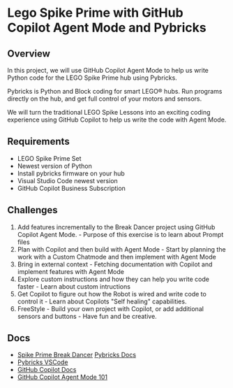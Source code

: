 # Lego Spike Prime with GitHub Copilot Agent Mode and Pybricks

## Overview

In this project, we will use GitHub Copilot Agent Mode to help us write Python code for the LEGO Spike Prime hub using Pybricks.

Pybricks is Python and Block coding for smart LEGO® hubs. Run programs directly on the hub, and get full control of your motors and sensors.

We will turn the traditional LEGO Spike Lessons into an exciting coding experience using GitHub Copilot to help us write the code with Agent Mode.

## Requirements
- LEGO Spike Prime Set
- Newest version of Python
- Install pybricks firmware on your hub
- Visual Studio Code newest version
- GitHub Copilot Business Subscription

## Challenges

1. Add features incrementally to the Break Dancer project using GitHub Copilot Agent Mode. - Purpose of this exercise is to learn about Prompt files
2. Plan with Copilot and then build with Agent Mode - Start by planning the work with a Custom Chatmode and then implement with Agent Mode
3. Bring in external context - Fetching documentation with Copilot and implement features with Agent Mode
4. Explore custom instructions and how they can help you write code faster - Learn about custom intructions
5. Get Copilot to figure out how the Robot is wired and write code to control it - Learn about Copilots "Self healing" capabilities.
6. FreeStyle - Build your own project with Copilot, or add additional sensors and buttons - Have fun and be creative.


## Docs

- [Spike Prime Break Dancer](https://education.lego.com/en-us/lessons/prime-life-hacks/break-dance/student-worksheet/)
[Pybricks Docs](https://docs.pybricks.com/en/stable/)
- [Pybricks VSCode](https://pybricks.com/project/pybricks-other-editors/)
- [GitHub Copilot Docs](https://docs.github.com/en/copilot/getting-started-with-github-copilot)
- [GitHub Copilot Agent Mode 101](https://github.blog/ai-and-ml/github-copilot/agent-mode-101-all-about-github-copilots-powerful-mode/)